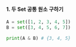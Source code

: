#### 1. 두 Set 공통 원소 구하기
```python
A = set([1, 2, 3, 4, 5])
B = set([3, 4, 5, 6, 7])

print(A & B) # {3, 4, 5}
```